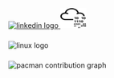 <div align="left">
  <a href="https://www.linkedin.com/in/luizgaf/" target="_blank">
    <img src="https://raw.githubusercontent.com/maurodesouza/profile-readme-generator/master/src/assets/icons/social/linkedin/default.svg" width="52" height="40" alt="linkedin logo"  />
  </a>
  <a href="https://tryhackme.com/p/luiz.gaf" target="_blank">
    <img src="https://raw.githubusercontent.com/maurodesouza/profile-readme-generator/master/src/assets/icons/social/tryhackme/default.svg" width="52" height="40" alt="tryhackme logo"  />
  </a>
</div>

###

<div align="left">
  <img src="https://cdn.jsdelivr.net/gh/devicons/devicon/icons/linux/linux-original.svg" height="40" alt="linux logo"  />
</div>

###

<picture>
  <source media="(prefers-color-scheme: dark)" srcset="https://raw.githubusercontent.com/luizgaf/luizgaf/output/pacman-contribution-graph-dark.svg">
  <source media="(prefers-color-scheme: light)" srcset="https://raw.githubusercontent.com/luizgaf/luizgaf/output/pacman-contribution-graph.svg">
  <img alt="pacman contribution graph" src="https://raw.githubusercontent.com/luizgaf/luizgaf/output/pacman-contribution-graph.svg">
</picture>

###
